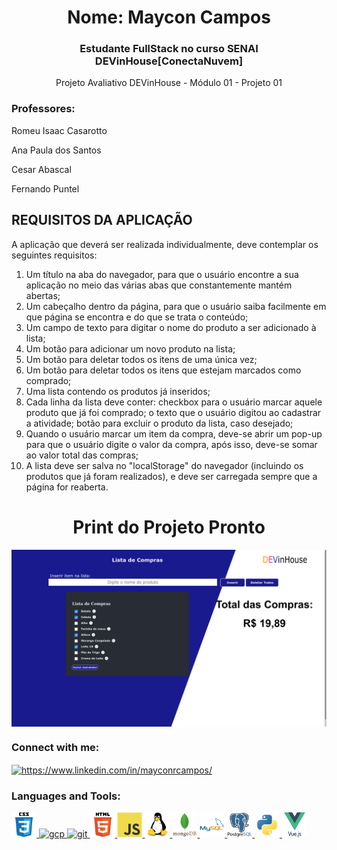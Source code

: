 <h1 align="center">Nome: Maycon Campos</h1>
<h3 align="center">Estudante FullStack no curso SENAI DEVinHouse[ConectaNuvem]</h3>

<p align="center">Projeto Avaliativo DEVinHouse - Módulo 01 - Projeto 01</p>

<h3>Professores:</h3>
<p> Romeu Isaac Casarotto</p>
<p> Ana Paula dos Santos</p>
<p> Cesar Abascal</p>
<p> Fernando Puntel</p>


<h2>REQUISITOS DA APLICAÇÃO</h2>

<p>A aplicação que deverá ser realizada individualmente, deve contemplar os seguintes
requisitos:</p>

<ol>
    <li>Um título na aba do navegador, para que o usuário encontre a sua aplicação no meio
    das várias abas que constantemente mantém abertas;</li>
    <li>Um cabeçalho dentro da página, para que o usuário saiba facilmente em que página se
    encontra e do que se trata o conteúdo;</li>
    <li>Um campo de texto para digitar o nome do produto a ser adicionado à lista;</li>
    <li>Um botão para adicionar um novo produto na lista;</li>
    <li>Um botão para deletar todos os itens de uma única vez;</li>
    <li>Um botão para deletar todos os itens que estejam marcados como comprado;</li>
    <li>Uma lista contendo os produtos já inseridos;</li>
    <li>Cada linha da lista deve conter: checkbox para o usuário marcar aquele produto que já
    foi comprado; o texto que o usuário digitou ao cadastrar a atividade; botão para
    excluir o produto da lista, caso desejado;</li>
    <li>Quando o usuário marcar um item da compra, deve-se abrir um pop-up para que o
    usuário digite o valor da compra, após isso, deve-se somar ao valor total das compras;</li>
    <li>A lista deve ser salva no "localStorage" do navegador (incluindo os produtos que já
    foram realizados), e deve ser carregada sempre que a página for reaberta.</li>
</ol>

<h1 align="center">Print do Projeto Pronto</h1>

<img align="center" src="./projeto01.png">

<h3 align="left">Connect with me:</h3>
<p align="left">
<a href="https://linkedin.com/in/https://www.linkedin.com/in/mayconrcampos/" target="blank"><img align="center" src="https://raw.githubusercontent.com/rahuldkjain/github-profile-readme-generator/master/src/images/icons/Social/linked-in-alt.svg" alt="https://www.linkedin.com/in/mayconrcampos/" height="30" width="40" /></a>
</p>

<h3 align="left">Languages and Tools:</h3>
<p align="left"> <a href="https://www.w3schools.com/css/" target="_blank" rel="noreferrer"> <img src="https://raw.githubusercontent.com/devicons/devicon/master/icons/css3/css3-original-wordmark.svg" alt="css3" width="40" height="40"/> </a> <a href="https://cloud.google.com" target="_blank" rel="noreferrer"> <img src="https://www.vectorlogo.zone/logos/google_cloud/google_cloud-icon.svg" alt="gcp" width="40" height="40"/> </a> <a href="https://git-scm.com/" target="_blank" rel="noreferrer"> <img src="https://www.vectorlogo.zone/logos/git-scm/git-scm-icon.svg" alt="git" width="40" height="40"/> </a> <a href="https://www.w3.org/html/" target="_blank" rel="noreferrer"> <img src="https://raw.githubusercontent.com/devicons/devicon/master/icons/html5/html5-original-wordmark.svg" alt="html5" width="40" height="40"/> </a> <a href="https://developer.mozilla.org/en-US/docs/Web/JavaScript" target="_blank" rel="noreferrer"> <img src="https://raw.githubusercontent.com/devicons/devicon/master/icons/javascript/javascript-original.svg" alt="javascript" width="40" height="40"/> </a> <a href="https://www.linux.org/" target="_blank" rel="noreferrer"> <img src="https://raw.githubusercontent.com/devicons/devicon/master/icons/linux/linux-original.svg" alt="linux" width="40" height="40"/> </a> <a href="https://www.mongodb.com/" target="_blank" rel="noreferrer"> <img src="https://raw.githubusercontent.com/devicons/devicon/master/icons/mongodb/mongodb-original-wordmark.svg" alt="mongodb" width="40" height="40"/> </a> <a href="https://www.mysql.com/" target="_blank" rel="noreferrer"> <img src="https://raw.githubusercontent.com/devicons/devicon/master/icons/mysql/mysql-original-wordmark.svg" alt="mysql" width="40" height="40"/> </a> <a href="https://www.postgresql.org" target="_blank" rel="noreferrer"> <img src="https://raw.githubusercontent.com/devicons/devicon/master/icons/postgresql/postgresql-original-wordmark.svg" alt="postgresql" width="40" height="40"/> </a> <a href="https://www.python.org" target="_blank" rel="noreferrer"> <img src="https://raw.githubusercontent.com/devicons/devicon/master/icons/python/python-original.svg" alt="python" width="40" height="40"/> </a> <a href="https://vuejs.org/" target="_blank" rel="noreferrer"> <img src="https://raw.githubusercontent.com/devicons/devicon/master/icons/vuejs/vuejs-original-wordmark.svg" alt="vuejs" width="40" height="40"/> </a> </p>